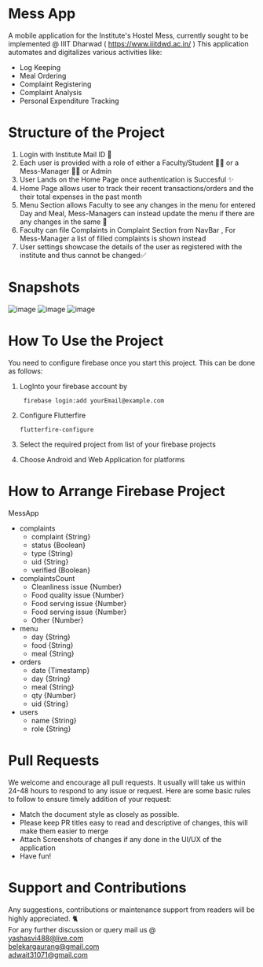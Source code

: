 # Mess App

A mobile application for the Institute's Hostel Mess, currently sought to be implemented @ IIIT Dharwad ( https://www.iiitdwd.ac.in/ )
This application automates and digitalizes various activities like:
- Log Keeping
- Meal Ordering
- Complaint Registering
- Complaint Analysis
- Personal Expenditure Tracking

# Structure of the Project
1. Login with Institute Mail ID 🏫
2. Each user is provided with a role of either a Faculty/Student 👨‍🏫 or a Mess-Manager 👩‍🍳 or Admin
3. User Lands on the Home Page once authentication is Succesful ✨
4. Home Page allows user to track their recent transactions/orders and the their total expenses in the past month
5. Menu Section allows Faculty to see any changes in the menu for entered Day and Meal, Mess-Managers can instead update the menu if there are any changes in the same 🍲
6. Faculty can file Complaints in Complaint Section from NavBar , For Mess-Manager a list of filled complaints is shown instead
7. User settings showcase the details of the user as registered with the institute and thus cannot be changed✅

# Snapshots
![image](https://github.com/Yashi11/Mess-Application--IIIT-Dharwad/assets/73705143/5cb7f24c-9890-42d2-b91c-dafe7e67daa4)
![image](https://github.com/Yashi11/Mess-Application--IIIT-Dharwad/assets/73705143/ab44837f-4d72-43b1-a028-5836446a77f0)
![image](https://github.com/Yashi11/Mess-Application--IIIT-Dharwad/assets/73705143/d6372093-5352-4134-9114-d468fd5a2327)


# How To Use the Project
You need to configure firebase once you start this project. This can be done as follows:
1. LogInto your firebase account by 
            
        firebase login:add yourEmail@example.com
2. Configure Flutterfire 
  
       flutterfire-configure
3. Select the required project from list of your firebase projects
4. Choose Android and Web Application for platforms

# How to Arrange Firebase Project

MessApp
   - complaints
      - complaint {String}
      - status {Boolean}
      - type {String}
      - uid {String}
      - verified {Boolean}
   - complaintsCount
      - Cleanliness issue {Number}
      - Food quality issue {Number}
      - Food serving issue {Number}
      - Food serving issue {Number}
      - Other {Number}
   - menu
      - day {String}
      - food {String}
      - meal {String}
   - orders
      - date {Timestamp}
      - day {String}
      - meal {String}
      - qty {Number}
      - uid {String}
   - users
      - name {String}
      - role {String}
   

# Pull Requests
We welcome and encourage all pull requests. It usually will take us within 24-48 hours to respond to any issue or request. Here are some basic rules to follow to ensure timely addition of your request:

   - Match the document style as closely as possible.
   - Please keep PR titles easy to read and descriptive of changes, this will make them easier to merge
   - Attach Screenshots of changes if any done in the UI/UX of the application
   - Have fun!


# Support and Contributions
Any suggestions, contributions or maintenance support from readers will be highly appreciated. 🐈
\
For any further discussion or query mail us @ \
yashasvi488@live.com \
belekargaurang@gmail.com\
adwait31071@gmail.com 

